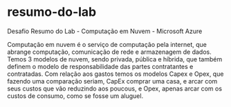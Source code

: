 # resumo-do-lab
Desafio Resumo do Lab - Computação em Nuvem - Microsoft Azure

Computação em nuvem é o serviço de computação pela internet, que abrange computação, comunicação de rede e armazenagem de dados.
Temos 3 modelos de nuvem, sendo privada, pública e híbrida, que também definem o modelo de responsabilidade das partes contratantes e contratadas.
Com relação aos gastos temos os modelos Capex e Opex, que fazendo uma comparação seriam, CapEx comprar uma casa, e arcar com seus custos que vão reduzindo aos poucous, e Opex, apenas arcar com os custos de consumo, como se fosse um aluguel.



